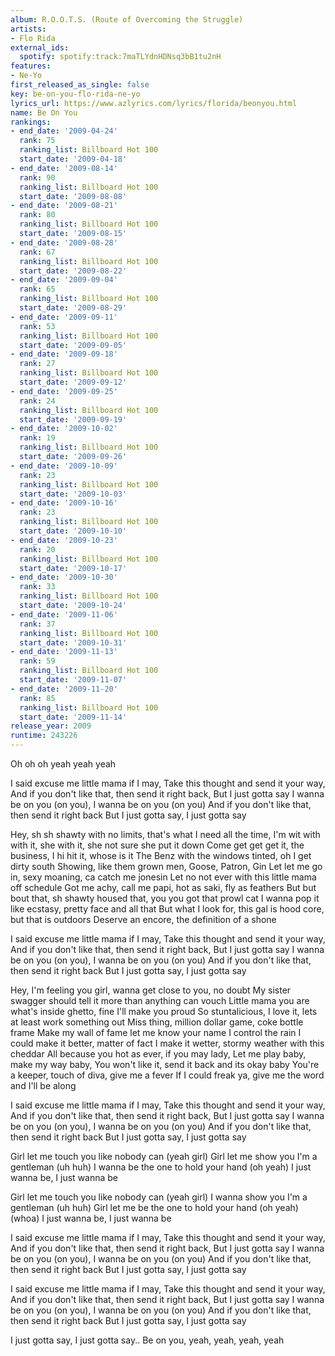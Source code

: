 ```yaml
---
album: R.O.O.T.S. (Route of Overcoming the Struggle)
artists:
- Flo Rida
external_ids:
  spotify: spotify:track:7maTLYdnHDNsq3bB1tu2nH
features:
- Ne-Yo
first_released_as_single: false
key: be-on-you-flo-rida-ne-yo
lyrics_url: https://www.azlyrics.com/lyrics/florida/beonyou.html
name: Be On You
rankings:
- end_date: '2009-04-24'
  rank: 75
  ranking_list: Billboard Hot 100
  start_date: '2009-04-18'
- end_date: '2009-08-14'
  rank: 90
  ranking_list: Billboard Hot 100
  start_date: '2009-08-08'
- end_date: '2009-08-21'
  rank: 80
  ranking_list: Billboard Hot 100
  start_date: '2009-08-15'
- end_date: '2009-08-28'
  rank: 67
  ranking_list: Billboard Hot 100
  start_date: '2009-08-22'
- end_date: '2009-09-04'
  rank: 65
  ranking_list: Billboard Hot 100
  start_date: '2009-08-29'
- end_date: '2009-09-11'
  rank: 53
  ranking_list: Billboard Hot 100
  start_date: '2009-09-05'
- end_date: '2009-09-18'
  rank: 27
  ranking_list: Billboard Hot 100
  start_date: '2009-09-12'
- end_date: '2009-09-25'
  rank: 24
  ranking_list: Billboard Hot 100
  start_date: '2009-09-19'
- end_date: '2009-10-02'
  rank: 19
  ranking_list: Billboard Hot 100
  start_date: '2009-09-26'
- end_date: '2009-10-09'
  rank: 23
  ranking_list: Billboard Hot 100
  start_date: '2009-10-03'
- end_date: '2009-10-16'
  rank: 23
  ranking_list: Billboard Hot 100
  start_date: '2009-10-10'
- end_date: '2009-10-23'
  rank: 20
  ranking_list: Billboard Hot 100
  start_date: '2009-10-17'
- end_date: '2009-10-30'
  rank: 33
  ranking_list: Billboard Hot 100
  start_date: '2009-10-24'
- end_date: '2009-11-06'
  rank: 37
  ranking_list: Billboard Hot 100
  start_date: '2009-10-31'
- end_date: '2009-11-13'
  rank: 59
  ranking_list: Billboard Hot 100
  start_date: '2009-11-07'
- end_date: '2009-11-20'
  rank: 85
  ranking_list: Billboard Hot 100
  start_date: '2009-11-14'
release_year: 2009
runtime: 243226
---
```

Oh oh oh yeah yeah yeah


I said excuse me little mama if I may,
Take this thought and send it your way,
And if you don't like that, then send it right back,
But I just gotta say
I wanna be on you (on you), I wanna be on you (on you)
And if you don't like that, then send it right back
But I just gotta say, I just gotta say


Hey, sh sh shawty with no limits, that's what I need all the time,
I'm wit with with it, she with it, she not sure she put it down
Come get get get it, the business, I hi hit it, whose is it
The Benz with the windows tinted, oh I get dirty south
Showing, like them grown men, Goose, Patron, Gin
Let let me go in, sexy moaning, ca catch me jonesin
Let no not ever with this little mama off schedule
Got me achy, call me papi, hot as saki, fly as feathers
But but bout that, sh shawty housed that, you you got that prowl cat
I wanna pop it like ecstasy, pretty face and all that
But what I look for, this gal is hood core, but that is outdoors
Deserve an encore, the definition of a shone


I said excuse me little mama if I may,
Take this thought and send it your way,
And if you don't like that, then send it right back,
But I just gotta say
I wanna be on you (on you), I wanna be on you (on you)
And if you don't like that, then send it right back
But I just gotta say, I just gotta say


Hey, I'm feeling you girl, wanna get close to you, no doubt
My sister swagger should tell it more than anything can vouch
Little mama you are what's inside ghetto, fine I'll make you proud
So stuntalicious, I love it, lets at least work something out
Miss thing, million dollar game, coke bottle frame
Make my wall of fame let me know your name
I control the rain I could make it better, matter of fact
I make it wetter, stormy weather with this cheddar
All because you hot as ever, if you may lady,
Let me play baby, make my way baby,
You won't like it, send it back and its okay baby
You're a keeper, touch of diva, give me a fever
If I could freak ya, give me the word and I'll be along


I said excuse me little mama if I may,
Take this thought and send it your way,
And if you don't like that, then send it right back,
But I just gotta say
I wanna be on you (on you), I wanna be on you (on you)
And if you don't like that, then send it right back
But I just gotta say, I just gotta say


Girl let me touch you like nobody can (yeah girl)
Girl let me show you I'm a gentleman (uh huh)
I wanna be the one to hold your hand (oh yeah)
I just wanna be, I just wanna be

Girl let me touch you like nobody can (yeah girl)
I wanna show you I'm a gentleman (uh huh)
Girl let me be the one to hold your hand (oh yeah) (whoa)
I just wanna be, I just wanna be


I said excuse me little mama if I may,
Take this thought and send it your way,
And if you don't like that, then send it right back,
But I just gotta say
I wanna be on you (on you), I wanna be on you (on you)
And if you don't like that, then send it right back
But I just gotta say, I just gotta say

I said excuse me little mama if I may,
Take this thought and send it your way,
And if you don't like that, then send it right back,
But I just gotta say
I wanna be on you (on you), I wanna be on you (on you)
And if you don't like that, then send it right back
But I just gotta say, I just gotta say

I just gotta say, I just gotta say..
Be on you, yeah, yeah, yeah, yeah
